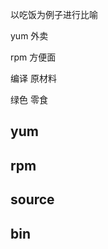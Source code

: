 

以吃饭为例子进行比喻

yum     外卖

rpm     方便面

编译    原材料

绿色    零食


## yum 


## rpm 


## source


## bin


